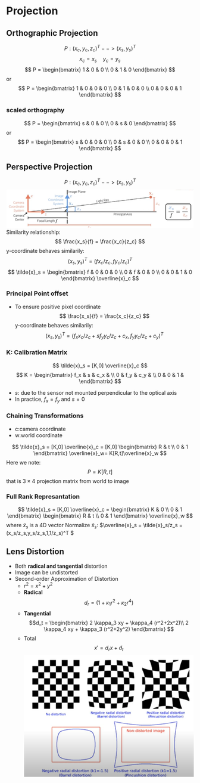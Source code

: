 # Projection
## Orthographic Projection
$$P:(x_c,y_c,z_c)^T --> (x_s,y_s)^T$$
$$x_c = x_s \quad y_c = y_s$$
$$
P = 
 \begin{bmatrix}
   1 & 0 & 0 \\
   0 & 1 & 0
  \end{bmatrix} 
$$
or
$$
P = 
 \begin{bmatrix}
   1 & 0 & 0 & 0 \\
   0 & 1 & 0 & 0 \\
   0 & 0 & 0 & 1
  \end{bmatrix} 
$$

### scaled orthography
$$
P = 
 \begin{bmatrix}
   s & 0 & 0 \\
   0 & s & 0
  \end{bmatrix} 
$$
or
$$
P = 
 \begin{bmatrix}
   s & 0 & 0 & 0 \\
   0 & s & 0 & 0 \\
   0 & 0 & 0 & 1
  \end{bmatrix} 
$$

## Perspective Projection
$$P:(x_c,y_c,z_c)^T --> (x_s,y_s)^T$$
![perspectiveprojection](pic\perspectiveprojection.png "perspectiveprojection") 
Similarity relationship:
$$
\frac{x_s}{f} = \frac{x_c}{z_c}
$$
y-coordinate behaves similarily:
$$(x_s,y_s)^T = (fx_c/z_c,fy_c/z_c)^T$$
$$
\tilde{x}_s = 
 \begin{bmatrix}
   f & 0 & 0 & 0 \\
   0 & f & 0 & 0 \\
   0 & 0 & 1 & 0
  \end{bmatrix} 
\overline{x}_c
$$

### Principal Point offset
- To ensure positive pixel coordinate
$$
\frac{x_s}{f} = \frac{x_c}{z_c}
$$
y-coordinate behaves similarily:
$$(x_s,y_s)^T = (f_x x_c/z_c+sf_y y_c/z_c + c_x,f_y y_c/z_c+c_y)^T
$$
### K: Calibration Matrix
$$
\tilde{x}_s = [K,0] \overline{x}_c
$$
$$
K = 
 \begin{bmatrix}
   f_x & s & c_x & \\
   0 & f_y & c_y & \\
   0 & 0 & 1 &
  \end{bmatrix} 
$$
- $s$: due to the sensor not mounted perpendicular to the optical axis
- In practice, $f_x=f_y$ and $s = 0$

### Chaining Transformations
- c:camera coordinate
- w:world coordinate

$$
\tilde{x}_s = [K,0] \overline{x}_c = [K,0]
\begin{bmatrix}
   R & t \\
   0 & 1
  \end{bmatrix} 
\overline{x}_w=
K[R,t]\overline{x}_w
$$
Here we note:
$$P = K[R,t]$$
that is $3\times 4$ projection matrix from world to image

### Full Rank Represantation
$$ \tilde{x}_s = [K,0] \overline{x}_c = \begin{bmatrix}
   K & 0 \\
   0 & 1
\end{bmatrix}
\begin{bmatrix}
   R & t \\
   0 & 1
  \end{bmatrix} 
\overline{x}_w
$$
where $\tilde{x}_s$ is a 4D vector
Normalize $\tilde{x}_s$:
$\overline{x}_s = \tilde{x}_s/z_s = (x_s/z_s,y_s/z_s,1,1/z_s)^T $

## Lens Distortion
- Both __radical and tangential__ distortion
- Image can be undistorted
- Second-order Approximation of Distortion
  - $r^2 = x^2+y^2$
  - __Radical__
  $$d_r = (1+\kappa_1 r^2+\kappa_2 r^4)$$
  - __Tangential__
  $$d_t = 
  \begin{bmatrix}
   2 \kappa_3 xy + \kappa_4 (r^2+2x^2)\\
   2 \kappa_4 xy + \kappa_3 (r^2+2y^2)
  \end{bmatrix} 
  $$
  - Total
  $$x' = d_r x + d_t $$
![LensDistortioin](pic\LensDistortioin.png "LensDistortioin") 
